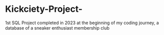 # Kickciety-Project-
1st SQL Project completed in 2023 at the beginning of my coding journey, a database of a sneaker enthusiast membership club
